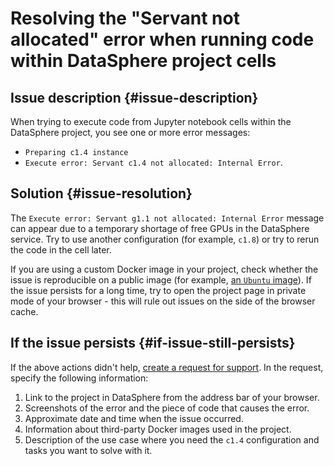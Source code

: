 # Resolving the "Servant not allocated" error when running code within DataSphere project cells


## Issue description {#issue-description}

When trying to execute code from Jupyter notebook cells within the DataSphere project, you see one or more error messages:

* `Preparing c1.4 instance`
* `Execute error: Servant c1.4 not allocated: Internal Error`.

## Solution {#issue-resolution}

The `Execute error: Servant g1.1 not allocated: Internal Error` message can appear due to a temporary shortage of free GPUs in the DataSphere service.
Try to use another configuration (for example, `c1.8`) or try to rerun the code in the cell later.

If you are using a custom Docker image in your project, check whether the issue is reproducible on a public image (for example, [an `Ubuntu` image](https://hub.docker.com/_/ubuntu)).
If the issue persists for a long time, try to open the project page in private mode of your browser - this will rule out issues on the side of the browser cache.

## If the issue persists {#if-issue-still-persists}

If the above actions didn't help, [create a request for support](https://console.cloud.yandex.ru/support?section=contact).
In the request, specify the following information:

1. Link to the project in DataSphere from the address bar of your browser.
2. Screenshots of the error and the piece of code that causes the error.
3. Approximate date and time when the issue occurred.
4. Information about third-party Docker images used in the project.
5. Description of the use case where you need the `c1.4` configuration and tasks you want to solve with it.
